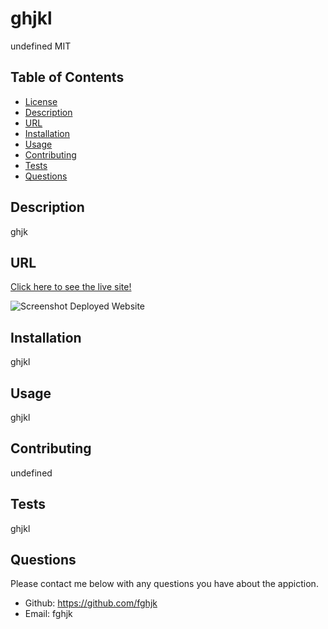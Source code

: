
# ghjkl
undefined
MIT

## Table of Contents
* [License](#license)
* [Description](#description)
* [URL](#url)
* [Installation](#installation)
* [Usage](#usage)
* [Contributing](#contributing)
* [Tests](#tests)
* [Questions](#questions)

## Description 
ghjk

## URL
[Click here to see the live site!](ghjk)

![Screenshot Deployed Website](ghjkl)

## Installation
ghjkl

## Usage
ghjkl

## Contributing
undefined

## Tests
ghjkl

## Questions
Please contact me below with any questions you have about the appiction.
* Github: https://github.com/fghjk
* Email: fghjk


    